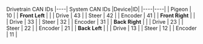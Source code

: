 Drivetrain CAN IDs     |----| System CAN IDs
|Device|ID|
|----|----|
| Pigeon | 10 |
| **Front Left** | |
| Drive | 43 |
| Steer | 42 |
| Encoder | 41 |
| **Front Right** | |
| Drive | 33 |
| Steer | 32 |
| Encoder | 31 |
| **Back Right** | |
| Drive | 23 |
| Steer | 22 |
| Encoder | 21 |
| **Back Left** | |
| Drive | 13 |
| Steer | 12 |
| Encoder | 11 |
